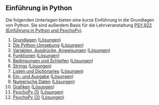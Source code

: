 ## Einführung in Python

Die folgenden Unterlagen bieten eine kurze Einführung in die Grundlagen von Python. Sie sind außerdem Basis für die Lehrveranstaltung [PSY.922 (Einführung in Python und PsychoPy)](https://online.uni-graz.at/kfu_online/pl/ui/$ctx/wbLv.wbShowLVDetail?pStpSpNr=748624&pSpracheNr=1).

1. [Grundlagen](https://cbrnr.quarto.pub/python-22w-01) ([Lösungen](https://cbrnr.quarto.pub/python-22w-01-solutions))
2. [Die Python-Umgebung](https://cbrnr.quarto.pub/python-22w-02) ([Lösungen](https://cbrnr.quarto.pub/python-22w-02-solutions))
3. [Variablen, Ausdrücke, Anweisungen](https://cbrnr.quarto.pub/python-22w-03) ([Lösungen](https://cbrnr.quarto.pub/python-22w-03-solutions))
4. [Funktionen](https://cbrnr.quarto.pub/python-22w-04) ([Lösungen](https://cbrnr.quarto.pub/python-22w-04-solutions))
5. [Bedingungen und Schleifen](https://cbrnr.quarto.pub/python-22w-05) ([Lösungen](https://cbrnr.quarto.pub/python-22w-05-solutions))
6. [Strings](https://cbrnr.quarto.pub/python-22w-06) ([Lösungen](https://cbrnr.quarto.pub/python-22w-06-solutions/))
7. [Listen und Dictionaries](https://cbrnr.quarto.pub/python-22w-07) ([Lösungen](https://cbrnr.quarto.pub/python-22w-07-solutions))
8. [Ein- und Ausgabe](https://cbrnr.quarto.pub/python-22w-08) ([Lösungen](https://cbrnr.quarto.pub/python-22w-08-solutions))
9. [Numerische Daten](https://cbrnr.quarto.pub/python-22w-09) ([Lösungen](https://cbrnr.quarto.pub/python-22w-09-solutions))
10. [Grafiken]() ([Lösungen]())
11. [PsychoPy (1)]() ([Lösungen]())
12. [PsychoPy (2)]() ([Lösungen]())
